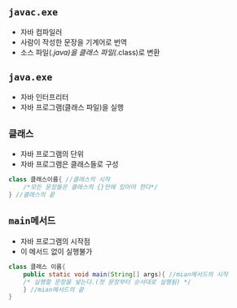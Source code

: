 ## `javac.exe`
* 자바 컴파일러
* 사람이 작성한 문장을 기계어로 번역
* 소스 파일(*.java)을 클래스 파일(*.class)로 변환

## `java.exe`
* 자바 인터프리터
* 자바 프로그램(클래스 파일)을 실행

## `클래스`
* 자바 프로그램의 단위
* 자바 프로그램은 클래스들로 구성

```java
class 클래스이름{ //클래스의 시작
    /*모든 문장들은 클래스의 {}안에 있어야 한다*/
} //클래스의 끝
```

## `main메서드`
* 자바 프로그램의 시작점
* 이 메서드 없이 실행불가

```java
class 클래스 이름{
    public static void main(String[] args){ //mian메서드의 시작
    /* 실행할 문장을 넣는다.(첫 문장부터 순서대로 실행됨) */
    } //mian메서드의 끝
}
```